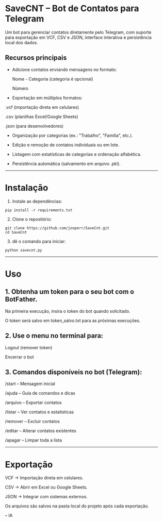 # SaveCNT – Bot de Contatos para Telegram

Um bot para gerenciar contatos diretamente pelo Telegram, com suporte para exportação em VCF, CSV e JSON, interface interativa e persistência local dos dados.

## Recursos principais

- Adicione contatos enviando mensagens no formato:

  Nome - Categoria (categoria é opcional)

  Número

- Exportação em múltiplos formatos:

 .vcf (importação direta em celulares)

 .csv (planilhas Excel/Google Sheets)

 .json (para desenvolvedores)


- Organização por categorias (ex.: "Trabalho", "Família", etc.).

- Edição e remoção de contatos individuais ou em lote.

- Listagem com estatísticas de categorias e ordenação alfabética.

- Persistência automática (salvamento em arquivo .pkl).



---

# Instalação

1. Instale as dependências:

```
pip install -r requirements.txt
```


2. Clone o repositório:

```
git clone https://github.com/jonperr/SaveCnt.git
cd SaveCnt
```


3. dê o comando para iniciar:

```
python savecnt.py
```


---

# Uso

## 1. Obtenha um token para o seu bot com o BotFather.

Na primeira execução, insira o token do bot quando solicitado.

O token será salvo em token_salvo.txt para as próximas execuções.



## 2. Use o menu no terminal para:

Logout (remover token)

Encerrar o bot



## 3. Comandos disponíveis no bot (Telegram):

/start – Mensagem inicial

/ajuda – Guia de comandos e dicas

/arquivo – Exportar contatos

/listar – Ver contatos e estatísticas

/remover – Excluir contatos

/editar – Alterar contatos existentes

/apagar – Limpar toda a lista





---

# Exportação

VCF → Importação direta em celulares.

CSV → Abrir em Excel ou Google Sheets.

JSON → Integrar com sistemas externos.


Os arquivos são salvos na pasta local do projeto após cada exportação.


– IA